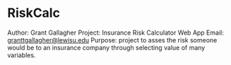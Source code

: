 # RiskCalc
Author: Grant Gallagher
Project: Insurance Risk Calculator Web App
Email: granttgallagher@lewisu.edu
Purpose: project to asses the risk someone would be to an insurance company through selecting value of many variables.

